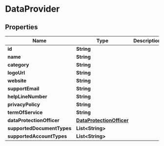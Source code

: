 

# DataProvider


## Properties

| Name | Type | Description | Notes |
|------------ | ------------- | ------------- | -------------|
|**id** | **String** |  |  |
|**name** | **String** |  |  |
|**category** | **String** |  |  |
|**logoUrl** | **String** |  |  [optional] |
|**website** | **String** |  |  [optional] |
|**supportEmail** | **String** |  |  [optional] |
|**helpLineNumber** | **String** |  |  [optional] |
|**privacyPolicy** | **String** |  |  [optional] |
|**termOfService** | **String** |  |  [optional] |
|**dataProtectionOfficer** | [**DataProtectionOfficer**](DataProtectionOfficer.md) |  |  [optional] |
|**supportedDocumentTypes** | **List&lt;String&gt;** |  |  |
|**supportedAccountTypes** | **List&lt;String&gt;** |  |  [optional] |



